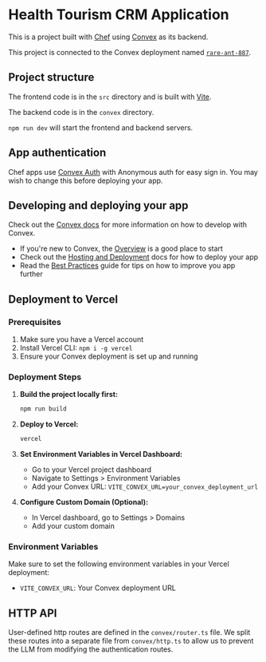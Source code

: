 # Health Tourism CRM Application
  
This is a project built with [Chef](https://chef.convex.dev) using [Convex](https://convex.dev) as its backend.
  
This project is connected to the Convex deployment named [`rare-ant-887`](https://dashboard.convex.dev/d/rare-ant-887).
  
## Project structure
  
The frontend code is in the `src` directory and is built with [Vite](https://vitejs.dev/).
  
The backend code is in the `convex` directory.
  
`npm run dev` will start the frontend and backend servers.

## App authentication

Chef apps use [Convex Auth](https://auth.convex.dev/) with Anonymous auth for easy sign in. You may wish to change this before deploying your app.

## Developing and deploying your app

Check out the [Convex docs](https://docs.convex.dev/) for more information on how to develop with Convex.
* If you're new to Convex, the [Overview](https://docs.convex.dev/understanding/) is a good place to start
* Check out the [Hosting and Deployment](https://docs.convex.dev/production/) docs for how to deploy your app
* Read the [Best Practices](https://docs.convex.dev/understanding/best-practices/) guide for tips on how to improve you app further

## Deployment to Vercel

### Prerequisites
1. Make sure you have a Vercel account
2. Install Vercel CLI: `npm i -g vercel`
3. Ensure your Convex deployment is set up and running

### Deployment Steps
1. **Build the project locally first:**
   ```bash
   npm run build
   ```

2. **Deploy to Vercel:**
   ```bash
   vercel
   ```

3. **Set Environment Variables in Vercel Dashboard:**
   - Go to your Vercel project dashboard
   - Navigate to Settings > Environment Variables
   - Add your Convex URL: `VITE_CONVEX_URL=your_convex_deployment_url`

4. **Configure Custom Domain (Optional):**
   - In Vercel dashboard, go to Settings > Domains
   - Add your custom domain

### Environment Variables
Make sure to set the following environment variables in your Vercel deployment:
- `VITE_CONVEX_URL`: Your Convex deployment URL

## HTTP API

User-defined http routes are defined in the `convex/router.ts` file. We split these routes into a separate file from `convex/http.ts` to allow us to prevent the LLM from modifying the authentication routes.
